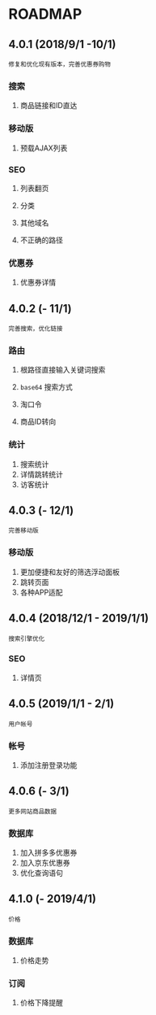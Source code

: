 # ROADMAP

## 4.0.1 (2018/9/1 -10/1)

```
修复和优化现有版本，完善优惠券购物
```

### 搜索

1. 商品链接和ID直达

### 移动版

1. 预载AJAX列表

### SEO

1. 列表翻页

2. 分类

3. 其他域名

4. 不正确的路径

### 优惠券

1. 优惠券详情

## 4.0.2 (- 11/1)

```
完善搜索，优化链接
```

### 路由

1. 根路径直接输入关键词搜索

2. `base64` 搜索方式

3. 淘口令

4. 商品ID转向

### 统计

1. 搜索统计
2. 详情跳转统计
3. 访客统计

## 4.0.3 (- 12/1)

`完善移动版`

### 移动版

1. 更加便捷和友好的筛选浮动面板
2. 跳转页面
3. 各种APP适配

## 4.0.4 (2018/12/1 - 2019/1/1)

```
搜索引擎优化
```

### SEO

1. 详情页

## 4.0.5 (2019/1/1 - 2/1)

```
用户帐号
```

### 帐号

1. 添加注册登录功能

## 4.0.6 (- 3/1)

```
更多网站商品数据
```

### 数据库

1. 加入拼多多优惠券
2. 加入京东优惠券
3. 优化查询语句

## 4.1.0 (- 2019/4/1)

```
价格
```

### 数据库

1. 价格走势

### 订阅

1. 价格下降提醒